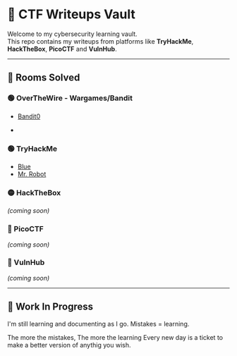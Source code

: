# 🧠 CTF Writeups Vault

Welcome to my cybersecurity learning vault.  
This repo contains my writeups from platforms like **TryHackMe**, **HackTheBox**, **PicoCTF** and **VulnHub**.

---

## 🏴 Rooms Solved
### 🟢 OverTheWire - Wargames/Bandit
- [Bandit0](./OverTheWire/Wargames/Bandit/Bandit0.txt)

- 
### 🟢 TryHackMe
- [Blue](./TryHackMe/Blue.md)
- [Mr. Robot](./TryHackMe/Mr._Robot.md)

### 🟡 HackTheBox
*(coming soon)*

### 🔴 PicoCTF
*(coming soon)*

### 🔵 VulnHub
*(coming soon)*

---

## 🚧 Work In Progress
I'm still learning and documenting as I go. Mistakes = learning.

The more the mistakes, The more the learning
Every new day is a ticket to make a better version of anythig you wish.

<!-- 📫 Twitter: [@massimohacks](https://twitter.com/massimohacks) -->
